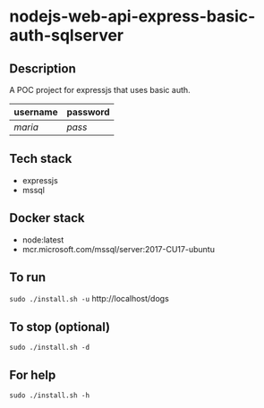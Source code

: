 # nodejs-web-api-express-basic-auth-sqlserver

## Description
A POC project for expressjs that uses basic auth.

| username | password |
| -------- | -------- |
| *maria* | *pass* |

## Tech stack
- expressjs
- mssql

## Docker stack
- node:latest
- mcr.microsoft.com/mssql/server:2017-CU17-ubuntu

## To run
`sudo ./install.sh -u`
http://localhost/dogs

## To stop (optional)
`sudo ./install.sh -d`

## For help
`sudo ./install.sh -h`
